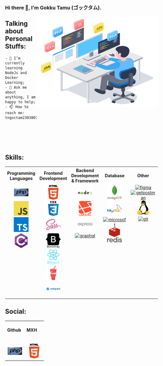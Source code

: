 ### Hi there 👋, I'm Gokku Tamu (ゴックタム).

<img width="400" height="300" src="programmer.gif" align="right" alt="GIF"/>

## Talking about Personal Stuffs:
```
- 🌱 I’m currently learning NodeJs and Docker Learning;
- 💬 Ask me about anything, I am happy to help;
- 📫 How to reach me: tngoctam2303001@gmail.com;
```
<br><br><br><br>
## Skills:
<table>
   <tbody>
      <tr>
         <th>Programming Languages</th>
         <th>Frontend Development</th>
         <th>Backend Development & Framework</th>
         <th>Database</th>
         <th>Other</th>
      </tr>
      <tr>
         <td valign="top" width="20%">
           <div align="center" dir="auto">
               <a target="_blank" rel="noopener noreferrer nofollow" href="https://raw.githubusercontent.com/devicons/devicon/master/icons/php/php-original.svg">
                  <img src="https://raw.githubusercontent.com/devicons/devicon/master/icons/php/php-original.svg" alt="php" height="50" style="max-width: 100%;">
               </a>
               <a target="_blank" rel="noopener noreferrer nofollow" href="https://raw.githubusercontent.com/devicons/devicon/master/icons/javascript/javascript-original.svg">
                  <img src="https://raw.githubusercontent.com/devicons/devicon/master/icons/javascript/javascript-original.svg" alt="javascript" height="50" style="max-width: 100%;">
               </a>
               <a target="_blank" rel="noopener noreferrer nofollow" href="https://raw.githubusercontent.com/devicons/devicon/master/icons/typescript/typescript-original.svg">
                  <img src="https://raw.githubusercontent.com/devicons/devicon/master/icons/typescript/typescript-original.svg" alt="typescript" height="50" style="max-width: 100%;">
               </a>
               <a target="_blank" rel="noopener noreferrer nofollow" href="https://raw.githubusercontent.com/devicons/devicon/master/icons/csharp/csharp-original.svg">
                  <img src="https://raw.githubusercontent.com/devicons/devicon/master/icons/csharp/csharp-original.svg" alt="csharp" height="50" style="max-width: 100%;">
               </a>
           </div>
         </td>
         <td valign="top" width="20%">
           <div align="center" dir="auto">
               <a target="_blank" rel="noopener noreferrer nofollow" href="https://raw.githubusercontent.com/devicons/devicon/master/icons/html5/html5-original-wordmark.svg">
                  <img src="https://raw.githubusercontent.com/devicons/devicon/master/icons/html5/html5-original-wordmark.svg" alt="html" height="50" style="max-width: 100%;">
               </a>
               <a target="_blank" rel="noopener noreferrer nofollow" href="https://raw.githubusercontent.com/devicons/devicon/master/icons/css3/css3-original-wordmark.svg">
                  <img src="https://raw.githubusercontent.com/devicons/devicon/master/icons/css3/css3-original-wordmark.svg" alt="css" height="50" style="max-width: 100%;">
               </a>
               <a target="_blank" rel="noopener noreferrer nofollow" href="https://raw.githubusercontent.com/devicons/devicon/master/icons/sass/sass-original.svg">
                  <img src="https://raw.githubusercontent.com/devicons/devicon/master/icons/sass/sass-original.svg" alt="sass" height="50" style="max-width: 100%;">
               </a>
               <a target="_blank" rel="noopener noreferrer nofollow" href="https://raw.githubusercontent.com/devicons/devicon/master/icons/bootstrap/bootstrap-plain-wordmark.svg">
                  <img src="https://raw.githubusercontent.com/devicons/devicon/master/icons/bootstrap/bootstrap-plain-wordmark.svg" alt="bootstrap" height="50" style="max-width: 100%;">
               </a>
               <a target="_blank" rel="noopener noreferrer nofollow" href="https://raw.githubusercontent.com/devicons/devicon/master/icons/react/react-original-wordmark.svg">
                  <img src="https://raw.githubusercontent.com/devicons/devicon/master/icons/react/react-original-wordmark.svg" alt="react" height="50" style="max-width: 100%;">
               </a>
               <a target="_blank" rel="noopener noreferrer nofollow" href="https://raw.githubusercontent.com/devicons/devicon/master/icons/gulp/gulp-plain.svg">
                  <img src="https://raw.githubusercontent.com/devicons/devicon/master/icons/gulp/gulp-plain.svg" alt="gulp" height="50" style="max-width: 100%;">
               </a>
               <a target="_blank" rel="noopener noreferrer nofollow" href="https://raw.githubusercontent.com/devicons/devicon/d00d0969292a6569d45b06d3f350f463a0107b0d/icons/webpack/webpack-original-wordmark.svg">
                  <img src="https://raw.githubusercontent.com/devicons/devicon/d00d0969292a6569d45b06d3f350f463a0107b0d/icons/webpack/webpack-original-wordmark.svg" alt="webpack" height="50" style="max-width: 100%;">
               </a>
           </div>
         </td>
         <td valign="top" width="20%">
           <div align="center" dir="auto">
               <a target="_blank" rel="noopener noreferrer nofollow" href="https://raw.githubusercontent.com/devicons/devicon/master/icons/nodejs/nodejs-original-wordmark.svg">
                  <img src="https://raw.githubusercontent.com/devicons/devicon/master/icons/nodejs/nodejs-original-wordmark.svg" alt="nodejs" height="50" style="max-width: 100%;">
               </a>
               <a target="_blank" rel="noopener noreferrer nofollow" href="https://raw.githubusercontent.com/devicons/devicon/master/icons/laravel/laravel-plain-wordmark.svg">
                  <img src="https://raw.githubusercontent.com/devicons/devicon/master/icons/laravel/laravel-plain-wordmark.svg" alt="laravel" height="50" style="max-width: 100%;">
               </a>
               <a target="_blank" rel="noopener noreferrer nofollow" href="https://raw.githubusercontent.com/devicons/devicon/master/icons/express/express-original-wordmark.svg">
                  <img src="https://raw.githubusercontent.com/devicons/devicon/master/icons/express/express-original-wordmark.svg" alt="express" height="50" style="max-width: 100%;">
               </a>
               <a target="_blank" rel="noopener noreferrer nofollow" href="https://www.vectorlogo.zone/logos/graphql/graphql-icon.svg">
                  <img src="https://www.vectorlogo.zone/logos/graphql/graphql-icon.svg" alt="graphql" height="50" style="max-width: 100%;">
               </a>
           </div>
         </td>
         <td valign="top" width="20%">
           <div align="center" dir="auto">
               <a target="_blank" rel="noopener noreferrer nofollow" href="https://raw.githubusercontent.com/devicons/devicon/master/icons/mongodb/mongodb-original-wordmark.svg">
                  <img src="https://raw.githubusercontent.com/devicons/devicon/master/icons/mongodb/mongodb-original-wordmark.svg" alt="mongodb" height="50" style="max-width: 100%;">
               </a>
               <a target="_blank" rel="noopener noreferrer nofollow" href="https://raw.githubusercontent.com/devicons/devicon/master/icons/mysql/mysql-original-wordmark.svg">
                  <img src="https://raw.githubusercontent.com/devicons/devicon/master/icons/mysql/mysql-original-wordmark.svg" alt="mysql" height="50" style="max-width: 100%;">
               </a>
               <a target="_blank" rel="noopener noreferrer nofollow" href="https://www.svgrepo.com/show/303229/microsoft-sql-server-logo.svg">
                  <img src="https://www.svgrepo.com/show/303229/microsoft-sql-server-logo.svg" alt="microsoft" height="50" style="max-width: 100%;">
               </a>
               <a target="_blank" rel="noopener noreferrer nofollow" href="https://raw.githubusercontent.com/devicons/devicon/master/icons/redis/redis-original-wordmark.svg">
                  <img src="https://raw.githubusercontent.com/devicons/devicon/master/icons/redis/redis-original-wordmark.svg" alt="redis" height="50" style="max-width: 100%;">
               </a>
           </div>
         </td>
         <td valign="top" width="20%">
           <div align="center" dir="auto">
               <a target="_blank" rel="noopener noreferrer nofollow" href="https://www.vectorlogo.zone/logos/figma/figma-icon.svg">
                  <img src="https://www.vectorlogo.zone/logos/figma/figma-icon.svg" alt="figma" height="50" style="max-width: 100%;">
               </a>
               <a target="_blank" rel="noopener noreferrer nofollow" href="https://www.vectorlogo.zone/logos/getpostman/getpostman-icon.svg">
                  <img src="https://www.vectorlogo.zone/logos/getpostman/getpostman-icon.svg" alt="getpostman" height="50" style="max-width: 100%;">
               </a>
               <a target="_blank" rel="noopener noreferrer nofollow" href="https://raw.githubusercontent.com/devicons/devicon/master/icons/linux/linux-original.svg">
                  <img src="https://raw.githubusercontent.com/devicons/devicon/master/icons/linux/linux-original.svg" alt="linux" height="50" style="max-width: 100%;">
               </a>
               <a target="_blank" rel="noopener noreferrer nofollow" href="https://www.vectorlogo.zone/logos/git-scm/git-scm-icon.svg">
                  <img src="https://www.vectorlogo.zone/logos/git-scm/git-scm-icon.svg" alt="git" height="50" style="max-width: 100%;">
               </a>
           </div>
         </td>
      </tr>
   </tbody>
</table>

## Social:
<table>
   <tbody>
      <tr>
         <td valign="top" width="50%">
            <h4>Github</h4><br>
           <div align="center" dir="auto">
               <a target="_blank" rel="noopener noreferrer nofollow" href="https://raw.githubusercontent.com/devicons/devicon/master/icons/php/php-original.svg">
                  <img src="https://raw.githubusercontent.com/devicons/devicon/master/icons/php/php-original.svg" alt="php" height="50" style="max-width: 100%;">
               </a>
           </div>
         </td>
         <td valign="top" width="50%">
            <h4>MXH</h4><br>
           <div align="center" dir="auto">
               <a target="_blank" rel="noopener noreferrer nofollow" href="https://raw.githubusercontent.com/devicons/devicon/master/icons/html5/html5-original-wordmark.svg">
                  <img src="https://raw.githubusercontent.com/devicons/devicon/master/icons/html5/html5-original-wordmark.svg" alt="html" height="50" style="max-width: 100%;">
               </a>
           </div>
         </td>
      </tr>
   </tbody>
</table>
